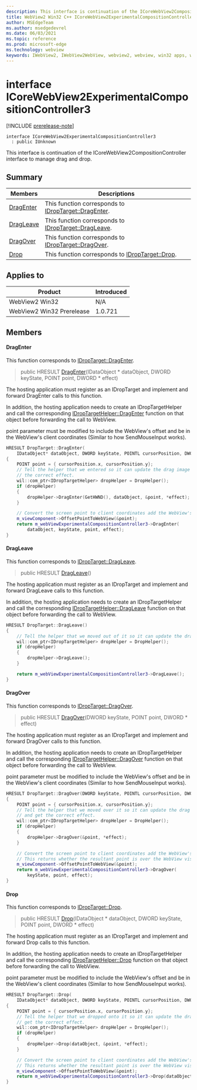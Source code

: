 ```yaml
---
description: This interface is continuation of the ICoreWebView2CompositionController interface to manage drag and drop.
title: WebView2 Win32 C++ ICoreWebView2ExperimentalCompositionController3
author: MSEdgeTeam
ms.author: msedgedevrel
ms.date: 06/03/2021
ms.topic: reference
ms.prod: microsoft-edge
ms.technology: webview
keywords: IWebView2, IWebView2WebView, webview2, webview, win32 apps, win32, edge, ICoreWebView2, ICoreWebView2Controller, browser control, edge html, ICoreWebView2ExperimentalCompositionController3
---
```


# interface ICoreWebView2ExperimentalCompositionController3

[!INCLUDE [prerelease-note](../includes/prerelease-note.md)]

```
interface ICoreWebView2ExperimentalCompositionController3
  : public IUnknown
```

This interface is continuation of the ICoreWebView2CompositionController interface to manage drag and drop.

## Summary

 Members                        | Descriptions
--------------------------------|---------------------------------------------
[DragEnter](#dragenter) | This function corresponds to [IDropTarget::DragEnter][WindowsWin32ApiOleidlNfOleidlIdroptargetDragenter].
[DragLeave](#dragleave) | This function corresponds to [IDropTarget::DragLeave][WindowsWin32ApiOleidlNfOleidlIdroptargetDragleave].
[DragOver](#dragover) | This function corresponds to [IDropTarget::DragOver][WindowsWin32ApiOleidlNfOleidlIdroptargetDragover].
[Drop](#drop) | This function corresponds to [IDropTarget::Drop][WindowsWin32ApiOleidlNfOleidlIdroptargetDrop].

## Applies to

Product                         | Introduced
--------------------------------|---------------------------------------------
WebView2 Win32            |    N/A
WebView2 Win32 Prerelease |    1.0.721

## Members

#### DragEnter

This function corresponds to [IDropTarget::DragEnter][WindowsWin32ApiOleidlNfOleidlIdroptargetDragenter].

> public HRESULT [DragEnter](#dragenter)(IDataObject * dataObject, DWORD keyState, POINT point, DWORD * effect)

The hosting application must register as an IDropTarget and implement and forward DragEnter calls to this function.

In addition, the hosting application needs to create an IDropTargetHelper and call the corresponding [IDropTargetHelper::DragEnter][WindowsWin32ApiShobjidlCoreNfShobjidlCoreIdroptargethelperDragenter] function on that object before forwarding the call to WebView.

point parameter must be modified to include the WebView's offset and be in the WebView's client coordinates (Similar to how SendMouseInput works).

[WindowsWin32ApiOleidlNfOleidlIdroptargetDragenter]: /windows/win32/api/oleidl/nf-oleidl-idroptarget-dragenter "IDropTarget::DragEnter (oleidl.h) - Win32 apps | Microsoft Docs"

[WindowsWin32ApiShobjidlCoreNfShobjidlCoreIdroptargethelperDragenter]: /windows/win32/api/shobjidl_core/nf-shobjidl_core-idroptargethelper-dragenter "IDropTargetHelper::DragEnter (shobjidl_core.h) - Win32 apps | Microsoft Docs"

```cpp
HRESULT DropTarget::DragEnter(
    IDataObject* dataObject, DWORD keyState, POINTL cursorPosition, DWORD* effect)
{
    POINT point = { cursorPosition.x, cursorPosition.y};
    // Tell the helper that we entered so it can update the drag image and get
    // the correct effect.
    wil::com_ptr<IDropTargetHelper> dropHelper = DropHelper();
    if (dropHelper)
    {
        dropHelper->DragEnter(GetHWND(), dataObject, &point, *effect);
    }

    // Convert the screen point to client coordinates add the WebView's offset.
    m_viewComponent->OffsetPointToWebView(&point);
    return m_webViewExperimentalCompositionController3->DragEnter(
        dataObject, keyState, point, effect);
}
```

#### DragLeave

This function corresponds to [IDropTarget::DragLeave][WindowsWin32ApiOleidlNfOleidlIdroptargetDragleave].

> public HRESULT [DragLeave](#dragleave)()

The hosting application must register as an IDropTarget and implement and forward DragLeave calls to this function.

In addition, the hosting application needs to create an IDropTargetHelper and call the corresponding [IDropTargetHelper::DragLeave][WindowsWin32ApiShobjidlCoreNfShobjidlCoreIdroptargethelperDragleave] function on that object before forwarding the call to WebView.

[WindowsWin32ApiOleidlNfOleidlIdroptargetDragleave]: /windows/win32/api/oleidl/nf-oleidl-idroptarget-dragleave "IDropTarget::DragLeave (oleidl.h) - Win32 apps | Microsoft Docs"

[WindowsWin32ApiShobjidlCoreNfShobjidlCoreIdroptargethelperDragleave]: /windows/win32/api/shobjidl_core/nf-shobjidl_core-idroptargethelper-dragleave "IDropTargetHelper::DragLeave (shobjidl_core.h) - Win32 apps | Microsoft Docs"

```cpp
HRESULT DropTarget::DragLeave()
{
    // Tell the helper that we moved out of it so it can update the drag image.
    wil::com_ptr<IDropTargetHelper> dropHelper = DropHelper();
    if (dropHelper)
    {
        dropHelper->DragLeave();
    }

    return m_webViewExperimentalCompositionController3->DragLeave();
}
```

#### DragOver

This function corresponds to [IDropTarget::DragOver][WindowsWin32ApiOleidlNfOleidlIdroptargetDragover].

> public HRESULT [DragOver](#dragover)(DWORD keyState, POINT point, DWORD * effect)

The hosting application must register as an IDropTarget and implement and forward DragOver calls to this function.

In addition, the hosting application needs to create an IDropTargetHelper and call the corresponding [IDropTargetHelper::DragOver][WindowsWin32ApiShobjidlCoreNfShobjidlCoreIdroptargethelperDragover] function on that object before forwarding the call to WebView.

point parameter must be modified to include the WebView's offset and be in the WebView's client coordinates (Similar to how SendMouseInput works).

[WindowsWin32ApiOleidlNfOleidlIdroptargetDragover]: /windows/win32/api/oleidl/nf-oleidl-idroptarget-dragover "IDropTarget::DragOver (oleidl.h) - Win32 apps | Microsoft Docs"

[WindowsWin32ApiShobjidlCoreNfShobjidlCoreIdroptargethelperDragover]: /windows/win32/api/shobjidl_core/nf-shobjidl_core-idroptargethelper-dragover "IDropTargetHelper::DragOver (shobjidl_core.h) - Win32 apps | Microsoft Docs"

```cpp
HRESULT DropTarget::DragOver(DWORD keyState, POINTL cursorPosition, DWORD* effect)
{
    POINT point = { cursorPosition.x, cursorPosition.y};
    // Tell the helper that we moved over it so it can update the drag image
    // and get the correct effect.
    wil::com_ptr<IDropTargetHelper> dropHelper = DropHelper();
    if (dropHelper)
    {
        dropHelper->DragOver(&point, *effect);
    }

    // Convert the screen point to client coordinates add the WebView's offset.
    // This returns whether the resultant point is over the WebView visual.
    m_viewComponent->OffsetPointToWebView(&point);
    return m_webViewExperimentalCompositionController3->DragOver(
        keyState, point, effect);
}
```

#### Drop

This function corresponds to [IDropTarget::Drop][WindowsWin32ApiOleidlNfOleidlIdroptargetDrop].

> public HRESULT [Drop](#drop)(IDataObject * dataObject, DWORD keyState, POINT point, DWORD * effect)

The hosting application must register as an IDropTarget and implement and forward Drop calls to this function.

In addition, the hosting application needs to create an IDropTargetHelper and call the corresponding [IDropTargetHelper::Drop][WindowsWin32ApiShobjidlCoreNfShobjidlCoreIdroptargethelperDrop] function on that object before forwarding the call to WebView.

point parameter must be modified to include the WebView's offset and be in the WebView's client coordinates (Similar to how SendMouseInput works).

[WindowsWin32ApiOleidlNfOleidlIdroptargetDrop]: /windows/win32/api/oleidl/nf-oleidl-idroptarget-drop "IDropTarget::Drop (oleidl.h) - Win32 apps | Microsoft Docs"

[WindowsWin32ApiShobjidlCoreNfShobjidlCoreIdroptargethelperDrop]: /windows/win32/api/shobjidl_core/nf-shobjidl_core-idroptargethelper-drop "IDropTargetHelper::Drop (shobjidl_core.h) - Win32 apps | Microsoft Docs"

```cpp
HRESULT DropTarget::Drop(
    IDataObject* dataObject, DWORD keyState, POINTL cursorPosition, DWORD* effect)
{
    POINT point = { cursorPosition.x, cursorPosition.y};
    // Tell the helper that we dropped onto it so it can update the drag image and
    // get the correct effect.
    wil::com_ptr<IDropTargetHelper> dropHelper = DropHelper();
    if (dropHelper)
    {
        dropHelper->Drop(dataObject, &point, *effect);
    }

    // Convert the screen point to client coordinates add the WebView's offset.
    // This returns whether the resultant point is over the WebView visual.
    m_viewComponent->OffsetPointToWebView(&point);
    return m_webViewExperimentalCompositionController3->Drop(dataObject, keyState, point, effect);
}
```

